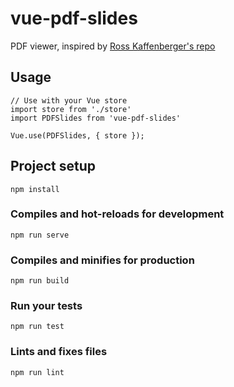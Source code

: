 # vue-pdf-slides

PDF viewer, inspired by [Ross Kaffenberger's repo](https://github.com/rossta/vue-pdfjs-demo)

## Usage

```
// Use with your Vue store
import store from './store' 
import PDFSlides from 'vue-pdf-slides'

Vue.use(PDFSlides, { store });
```

## Project setup
```
npm install
```

### Compiles and hot-reloads for development
```
npm run serve
```

### Compiles and minifies for production
```
npm run build
```

### Run your tests
```
npm run test
```

### Lints and fixes files
```
npm run lint
```
